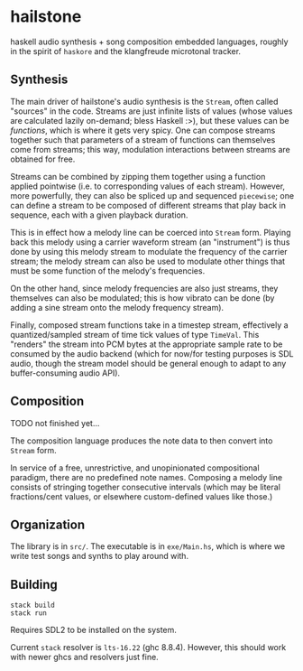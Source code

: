# hailstone

haskell audio synthesis + song composition embedded languages, 
roughly in the spirit of `haskore` and the klangfreude microtonal 
tracker.

## Synthesis
The main driver of hailstone's audio synthesis is the `Stream`, often called
"sources" in the code. Streams are just infinite lists of values (whose values
are calculated lazily on-demand; bless Haskell :>), but these values can be
*functions*, which is where it gets very spicy. One can compose streams together
such that parameters of a stream of functions can themselves come from streams;
this way, modulation interactions between streams are obtained for free.

Streams can be combined by zipping them together using a function applied
pointwise (i.e. to corresponding values of each stream). However, more
powerfully, they can also be spliced up and sequenced `piecewise`; one can
define a stream to be composed of different streams that play back in sequence,
each with a given playback duration. 

This is in effect how a melody line can be coerced into `Stream` form. Playing
back this melody using a carrier waveform stream (an "instrument") is thus done
by using this melody stream to modulate the frequency of the carrier stream; the
melody stream can also be used to modulate other things that must be some
function of the melody's frequencies. 

On the other hand, since melody frequencies are also just streams, they
themselves can also be modulated; this is how vibrato can be done (by adding a
sine stream onto the melody frequency stream).

Finally, composed stream functions take in a timestep stream, effectively a
quantized/sampled stream of time tick values of type `TimeVal`. This "renders"
the stream into PCM bytes at the appropriate sample rate to be consumed by the
audio backend (which for now/for testing purposes is SDL audio, though the
stream model should be general enough to adapt to any buffer-consuming audio
API).

## Composition

TODO not finished yet...

The composition language produces the note data to then convert into `Stream`
form.

In service of a free, unrestrictive, and unopinionated compositional paradigm,
there are no predefined note names. Composing a melody line consists of
stringing together consecutive intervals (which may be literal fractions/cent
values, or elsewhere custom-defined values like those.)

## Organization
The library is in `src/`. The executable is in `exe/Main.hs`, which is
where we write test songs and synths to play around with.

## Building
```
stack build
stack run
```
Requires SDL2 to be installed on the system.

Current `stack` resolver is `lts-16.22` (ghc 8.8.4).
However, this should work with newer ghcs and resolvers just fine.